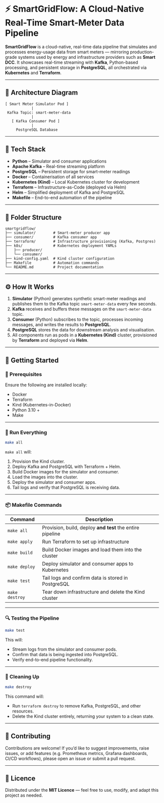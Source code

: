 # ⚡ SmartGridFlow: A Cloud-Native Real-Time Smart-Meter Data Pipeline

**SmartGridFlow** is a cloud-native, real-time data pipeline that simulates and processes energy-usage data from smart meters — mirroring production-grade systems used by energy and infrastructure providers such as **Smart DCC**. It showcases real-time streaming with **Kafka**, Python-based processing, and persistent storage in **PostgreSQL**, all orchestrated via **Kubernetes** and **Terraform**.

---

## 📐 Architecture Diagram

```text
[ Smart Meter Simulator Pod ]
            |
 Kafka Topic: smart-meter-data
            |
   [ Kafka Consumer Pod ]
            |
     PostgreSQL Database
```

---

## 🚀 Tech Stack

- **Python** – Simulator and consumer applications  
- **Apache Kafka** – Real-time streaming platform  
- **PostgreSQL** – Persistent storage for smart-meter readings  
- **Docker** – Containerisation of all services  
- **Kubernetes (Kind)** – Local Kubernetes cluster for development  
- **Terraform** – Infrastructure-as-Code (deployed via Helm)  
- **Helm** – Simplified deployment of Kafka and PostgreSQL  
- **Makefile** – End-to-end automation of the pipeline  

---

## 📁 Folder Structure

```text
smartgridflow/
├── simulator/        # Smart-meter producer app
├── consumer/         # Kafka consumer app
├── terraform/        # Infrastructure provisioning (Kafka, Postgres)
├── k8s/              # Kubernetes deployment YAMLs
│   ├── producer/
│   └── consumer/
├── kind-config.yaml  # Kind cluster configuration
├── Makefile          # Automation commands
└── README.md         # Project documentation
```

---

## ⚙️ How It Works

1. **Simulator** (Python) generates synthetic smart-meter readings and publishes them to the Kafka topic `smart-meter-data` every few seconds.  
2. **Kafka** receives and buffers these messages on the `smart-meter-data` topic.  
3. **Consumer** (Python) subscribes to the topic, processes incoming messages, and writes the results to **PostgreSQL**.  
4. **PostgreSQL** stores the data for downstream analysis and visualisation.  
5. All components run as pods in a **Kubernetes (Kind)** cluster, provisioned by **Terraform** and deployed via **Helm**.  

---

## 🧪 Getting Started

### 🔧 Prerequisites

Ensure the following are installed locally:

- Docker  
- Terraform  
- Kind (Kubernetes-in-Docker)  
- Python 3.10 +  
- Make  

---

### 🚀 Run Everything

```bash
make all
```

`make all` will:  

1. Provision the Kind cluster.  
2. Deploy Kafka and PostgreSQL with Terraform + Helm.  
3. Build Docker images for the simulator and consumer.  
4. Load the images into the cluster.  
5. Deploy the simulator and consumer apps.  
6. Tail logs and verify that PostgreSQL is receiving data.  

---

### 📦 Makefile Commands

| Command         | Description                                                |
|-----------------|------------------------------------------------------------|
| `make all`      | Provision, build, deploy **and test** the entire pipeline  |
| `make apply`    | Run Terraform to set up infrastructure                     |
| `make build`    | Build Docker images and load them into the cluster         |
| `make deploy`   | Deploy simulator and consumer apps to Kubernetes           |
| `make test`     | Tail logs and confirm data is stored in PostgreSQL         |
| `make destroy`  | Tear down infrastructure and delete the Kind cluster       |

---

### 🔍 Testing the Pipeline

```bash
make test
```

This will:  

- Stream logs from the simulator and consumer pods.  
- Confirm that data is being ingested into PostgreSQL.  
- Verify end-to-end pipeline functionality.  

---

### 🧼 Cleaning Up

```bash
make destroy
```

This command will:  

- Run `terraform destroy` to remove Kafka, PostgreSQL, and other resources.  
- Delete the Kind cluster entirely, returning your system to a clean state.  

---

## 🤝 Contributing

Contributions are welcome! If you’d like to suggest improvements, raise issues, or add features (e.g. Prometheus metrics, Grafana dashboards, CI/CD workflows), please open an issue or submit a pull request.

---

## 📄 Licence

Distributed under the **MIT Licence** — feel free to use, modify, and adapt this project as needed.
